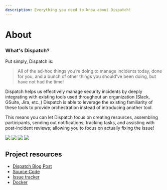 ```yaml
---
description: Everything you need to know about Dispatch!
---
```


# About

### What's Dispatch?

Put simply, Dispatch is:

> All of the ad-hoc things you’re doing to manage incidents today, done for you, and a bunch of other things you should've been doing, but have not had the time!

Dispatch helps us effectively manage security incidents by deeply integrating with existing tools used throughout an organization \(Slack, GSuite, Jira, etc.,\) Dispatch is able to leverage the existing familiarity of these tools to provide orchestration instead of introducing another tool.

This means you can let Dispatch focus on creating resources, assembling participants, sending out notifications, tracking tasks, and assisting with post-incident reviews; allowing you to focus on actually fixing the issue!

![](https://github.com/Netflix/dispatch/raw/master/docs/images/screenshots/thumb-1.png) ![](https://github.com/Netflix/dispatch/raw/master/docs/images/screenshots/thumb-2.png) ![](https://github.com/Netflix/dispatch/raw/master/docs/images/screenshots/thumb-3.png) ![](https://github.com/Netflix/dispatch/raw/master/docs/images/screenshots/thumb-4.png)

## Project resources

* [Dispatch Blog Post](https://medium.com/@NetflixTechBlog/introducing-dispatch-da4b8a2a8072)
* [Source Code](https://github.com/netflix/dispatch)
* [Issue tracker](https://github.com/netflix/dispatch/issues)
* [Docker](https://github.com/Netflix/dispatch-docker)

